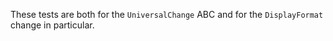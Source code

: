 These tests are both for the `UniversalChange` ABC and for the `DisplayFormat` change in particular.